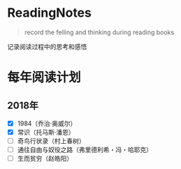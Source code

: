 # ReadingNotes
>record the felling and thinking during reading books

记录阅读过程中的思考和感悟


# 每年阅读计划

## 2018年

 - [x] 1984（乔治·奥威尔）
 - [x] 常识（托马斯·潘恩）
 - [ ] 奇鸟行状录（村上春树）
 - [ ] 通往自由与奴役之路（弗里德利希・冯・哈耶克）
 - [ ] 生而贫穷（赵皓阳）
